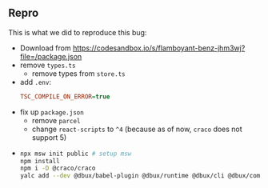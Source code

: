 ## Repro

This is what we did to reproduce this bug:

* Download from https://codesandbox.io/s/flamboyant-benz-jhm3wj?file=/package.json
* remove `types.ts`
  * remove types from `store.ts`
* add `.env`:
  ```ini
  TSC_COMPILE_ON_ERROR=true
  ```
* fix up `package.json`
  * remove `parcel`
  * change `react-scripts` to `^4` (because as of now, `craco` does not support 5)
* ```bash
  npx msw init public # setup msw
  npm install
  npm i -D @craco/craco
  yalc add --dev @dbux/babel-plugin @dbux/runtime @dbux/cli @dbux/common @dbux/common-node @dbux/babel-register-fork
  ```